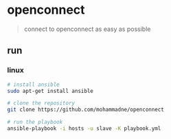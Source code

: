# openconnect

> connect to openconnect as easy as possible

## run

### linux

``` bash
# install ansible
sudo apt-get install ansible

# clone the repository
git clone https://github.com/mohammadne/openconnect

# run the playbook
ansible-playbook -i hosts -u slave -K playbook.yml
```
